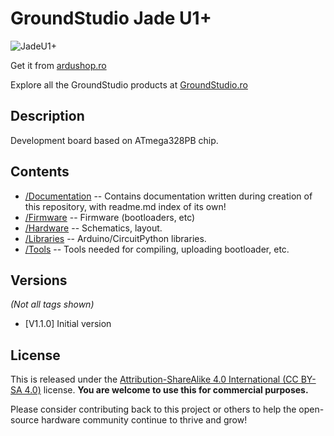 GroundStudio Jade U1+
====================================
![JadeU1+](https://github.com/GroundStudio/Jade_U1Plus/assets/77836107/a80fd89e-dc2f-4610-ab87-dde9e823bcea)

Get it from [ardushop.ro](https://ardushop.ro/ro/)

Explore all the GroundStudio products at [GroundStudio.ro](https://groundstudio.ro/)

Description
-------------------
Development board based on ATmega328PB chip.

Contents
-------------------

* [/Documentation](https://github.com/GroundStudio/Jade_U1Plus/tree/main/Documentation) -- Contains documentation written during creation of this repository, with readme.md index of its own!
* [/Firmware](https://github.com/GroundStudio/Jade_U1Plus/tree/main/Firmware) -- Firmware (bootloaders, etc)
* [/Hardware](https://github.com/GroundStudio/Jade_U1Plus/tree/main/Hardware) -- Schematics, layout.
* [/Libraries](https://github.com/GroundStudio/Jade_U1Plus/tree/main/Libraries) -- Arduino/CircuitPython libraries. 
* [/Tools](https://github.com/GroundStudio) -- Tools needed for compiling, uploading bootloader, etc.

Versions
-------------------
*(Not all tags shown)*
* [V1.1.0] Initial version

License
-------------------

This is released under the [Attribution-ShareAlike 4.0 International (CC BY-SA 4.0)](https://creativecommons.org/licenses/by-sa/4.0/) license. 
**You are welcome to use this for commercial purposes.**

Please consider contributing back to this project or others to help the open-source hardware community continue to thrive and grow! 
